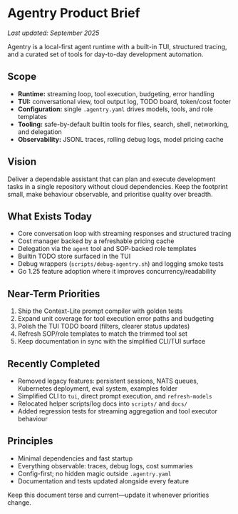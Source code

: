 # Agentry Product Brief

_Last updated: September 2025_

Agentry is a local-first agent runtime with a built-in TUI, structured tracing, and a curated set of tools for day-to-day development automation.

## Scope

- **Runtime:** streaming loop, tool execution, budgeting, error handling
- **TUI:** conversational view, tool output log, TODO board, token/cost footer
- **Configuration:** single `.agentry.yaml` drives models, tools, and role templates
- **Tooling:** safe-by-default builtin tools for files, search, shell, networking, and delegation
- **Observability:** JSONL traces, rolling debug logs, model pricing cache

## Vision

Deliver a dependable assistant that can plan and execute development tasks in a single repository without cloud dependencies. Keep the footprint small, make behaviour observable, and prioritise quality over breadth.

## What Exists Today

- Core conversation loop with streaming responses and structured tracing
- Cost manager backed by a refreshable pricing cache
- Delegation via the `agent` tool and SOP-backed role templates
- Builtin TODO store surfaced in the TUI
- Debug wrappers (`scripts/debug-agentry.sh`) and logging smoke tests
- Go 1.25 feature adoption where it improves concurrency/readability

## Near-Term Priorities

1. Ship the Context-Lite prompt compiler with golden tests
2. Expand unit coverage for tool execution error paths and budgeting
3. Polish the TUI TODO board (filters, clearer status updates)
4. Refresh SOP/role templates to match the trimmed tool set
5. Keep documentation in sync with the simplified CLI/TUI surface

## Recently Completed

- Removed legacy features: persistent sessions, NATS queues, Kubernetes deployment, eval system, examples folder
- Simplified CLI to `tui`, direct prompt execution, and `refresh-models`
- Relocated helper scripts/log docs into `scripts/` and `docs/`
- Added regression tests for streaming aggregation and tool executor behaviour

## Principles

- Minimal dependencies and fast startup
- Everything observable: traces, debug logs, cost summaries
- Config-first; no hidden magic outside `.agentry.yaml`
- Documentation and tests updated alongside every feature

Keep this document terse and current—update it whenever priorities change.
